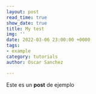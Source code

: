 ```yaml
---
layout: post
read_time: true
show_date: true
title: My test
img: ''
date: 2022-03-06 23:00:00 +0000
tags:
- example
category: tutorials
author: Oscar Sanchez

---
```

Este es un **post** de ejemplo